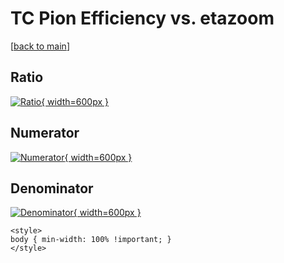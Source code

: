 # TC Pion Efficiency vs. etazoom

[[back to main](./)]



## Ratio

[![Ratio](../mtv/var/TC_211_eff_etazoom.png){ width=600px }](../mtv/var/TC_211_eff_etazoom.pdf)

## Numerator

[![Numerator](../mtv/num/TC_211_eff_etazoom_num.png){ width=600px }](../mtv/num/TC_211_eff_etazoom_num.pdf)

## Denominator

[![Denominator](../mtv/den/TC_211_eff_etazoom_den.png){ width=600px }](../mtv/den/TC_211_eff_etazoom_den.pdf)


``` {=html}
<style>
body { min-width: 100% !important; }
</style>
```

